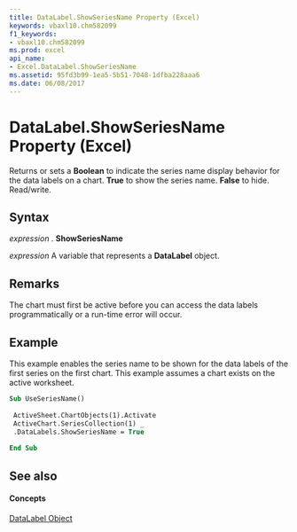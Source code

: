 ```yaml
---
title: DataLabel.ShowSeriesName Property (Excel)
keywords: vbaxl10.chm582099
f1_keywords:
- vbaxl10.chm582099
ms.prod: excel
api_name:
- Excel.DataLabel.ShowSeriesName
ms.assetid: 95fd3b99-1ea5-5b51-7048-1dfba228aaa6
ms.date: 06/08/2017
---
```



# DataLabel.ShowSeriesName Property (Excel)

Returns or sets a  **Boolean** to indicate the series name display behavior for the data labels on a chart. **True** to show the series name. **False** to hide. Read/write.


## Syntax

 _expression_ . **ShowSeriesName**

 _expression_ A variable that represents a **DataLabel** object.


## Remarks

The chart must first be active before you can access the data labels programmatically or a run-time error will occur.


## Example

This example enables the series name to be shown for the data labels of the first series on the first chart. This example assumes a chart exists on the active worksheet.


```vb
Sub UseSeriesName() 
 
 ActiveSheet.ChartObjects(1).Activate 
 ActiveChart.SeriesCollection(1) _ 
 .DataLabels.ShowSeriesName = True 
 
End Sub
```


## See also


#### Concepts


[DataLabel Object](Excel.DataLabel(objec).md)

